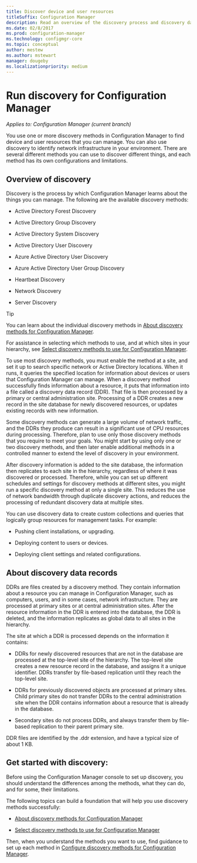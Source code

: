 ```yaml
---
title: Discover device and user resources
titleSuffix: Configuration Manager
description: Read an overview of the discovery process and discovery data records.
ms.date: 02/8/2017
ms.prod: configuration-manager
ms.technology: configmgr-core
ms.topic: conceptual
author: mestew
ms.author: mstewart
manager: dougeby
ms.localizationpriority: medium
---
```

# Run discovery for Configuration Manager

*Applies to: Configuration Manager (current branch)*

You use one or more discovery methods in Configuration Manager to find device and user resources that you can manage. You can also use discovery to identify network infrastructure in your environment. There are several different methods you can use to discover different things, and each method has its own configurations and limitations.  

## Overview of discovery  
 Discovery is the process by which Configuration Manager learns about the things you can manage. The following are the available discovery methods:  

-   Active Directory Forest Discovery  

-   Active Directory Group Discovery  

-   Active Directory System Discovery  

-   Active Directory User Discovery  

-   Azure Active Directory User Discovery  

-   Azure Active Directory User Group Discovery  

-   Heartbeat Discovery  

-   Network Discovery  

-   Server Discovery  

> [!TIP]  
>  You can learn about the individual discovery methods in [About discovery methods for Configuration Manager](../../../../core/servers/deploy/configure/about-discovery-methods.md).  
>   
>  For assistance in selecting which methods to use, and at which sites in your hierarchy, see [Select discovery methods to use for Configuration Manager](../../../../core/servers/deploy/configure/select-discovery-methods-to-use.md).  

 To use most discovery methods, you must enable the method at a site, and set it up to search specific network or Active Directory locations. When it runs, it queries the specified location for information about devices or users that Configuration Manager can manage. When a discovery method successfully finds information about a resource, it puts that information into a file called a discovery data record (DDR). That file is then processed by a primary or central administration site. Processing of a DDR creates a new record in the site database for newly discovered resources, or updates existing records with new information.  

 Some discovery methods can generate a large volume of network traffic, and the DDRs they produce can result in a significant use of CPU resources during processing. Therefore, plan to use only those discovery methods that you require to meet your goals. You might start by using  only one or two discovery methods, and then later enable additional methods in a controlled manner to extend the level of discovery in your environment.  

 After discovery information is added to the site database, the information then replicates to each site in the hierarchy, regardless of where it was discovered or processed. Therefore, while you can set up different schedules and settings for discovery methods at different sites, you might run a specific discovery method at only a single site. This reduces the use of network bandwidth through duplicate discovery actions, and reduces the  processing of redundant discovery data at multiple sites.  

 You can use discovery data to create custom collections and queries that logically group resources for management tasks. For example:  

-   Pushing client installations, or upgrading.  

-   Deploying content to users or devices.  

-   Deploying client settings and related configurations.

##  <a name="BKMK_DDRs"></a> About discovery data records  
 DDRs are files created by a discovery method. They contain information about a resource you can manage in Configuration Manager, such as computers, users, and in some cases, network infrastructure. They are processed at primary sites or at central administration sites. After the resource information in the DDR is entered into the database, the DDR is deleted, and the information replicates as global data to all sites in the hierarchy.  

 The site at which a DDR is processed depends on the information it contains:  

-   DDRs for newly discovered resources that are not in the database are processed at the top-level site of the hierarchy. The top-level site creates a new resource record in the database, and assigns it a unique identifier. DDRs transfer by file-based replication until they reach the top-level site.  

-   DDRs for previously discovered objects are processed at primary sites. Child primary sites do not transfer DDRs to the central administration site when the DDR contains information about a resource that is already in the database.  

-   Secondary sites do not process DDRs, and always transfer them by file-based replication to their parent primary site.  

DDR files are identified by the .ddr extension, and have a typical size of about 1 KB.  

## Get started with discovery:  
 Before using the Configuration Manager console to set up discovery, you should understand the differences among the methods, what they can do, and for some, their limitations.  

The following topics can build a foundation that will help you use discovery methods successfully:  

-   [About discovery methods for Configuration Manager](../../../../core/servers/deploy/configure/about-discovery-methods.md)  

-   [Select discovery methods to use for Configuration Manager](../../../../core/servers/deploy/configure/select-discovery-methods-to-use.md)  

Then, when you understand the methods you want to use, find guidance to set up each method in [Configure discovery methods for Configuration Manager](../../../../core/servers/deploy/configure/configure-discovery-methods.md).  
